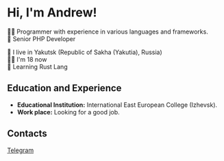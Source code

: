 # Hi, I'm Andrew!

👨‍💻 Programmer with experience in various languages and frameworks. <br>
🥇 Senior PHP Developer <br>

🌁 I live in Yakutsk (Republic of Sakha (Yakutia), Russia) <br>
👦🏻 I'm 18 now <br>
🦀 Learning Rust Lang

## Education and Experience
- **Educational Institution:** International East European College (Izhevsk).
- **Work place:** Looking for a good job.

## Contacts
[Telegram](https://t.me/neokofg)

